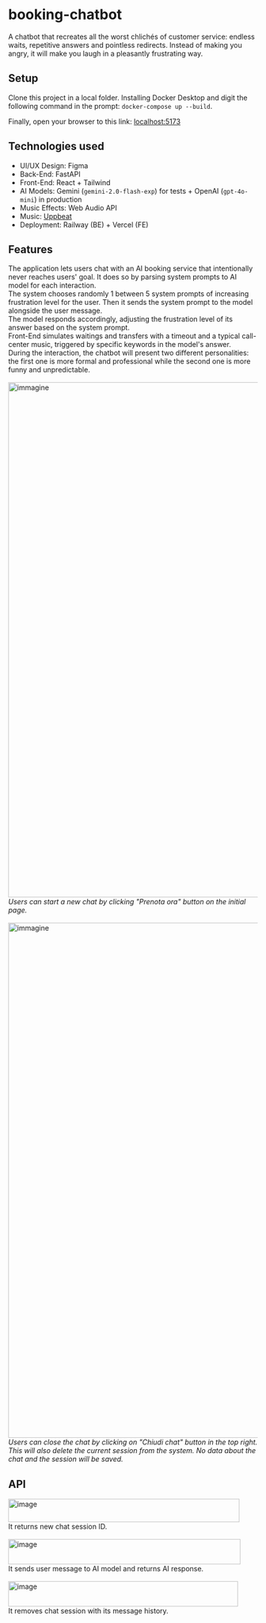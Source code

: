 # booking-chatbot
A chatbot that recreates all the worst chlichés of customer service: endless waits, repetitive answers and pointless redirects. Instead of making you angry, it will make you laugh in a pleasantly frustrating way.

## Setup
Clone this project in a local folder.
Installing Docker Desktop and digit the following command in the prompt:
`docker-compose up --build`.

Finally, open your browser to this link: [localhost:5173](http://localhost:5173/)

## Technologies used
- UI/UX Design: Figma
- Back-End: FastAPI
- Front-End: React + Tailwind
- AI Models: Gemini (`gemini-2.0-flash-exp`) for tests + OpenAI (`gpt-4o-mini`) in production
- Music Effects: Web Audio API
- Music: [Uppbeat](https://uppbeat.io/track/kevin-macleod/long-stroll)
- Deployment: Railway (BE) + Vercel (FE)

## Features
The application lets users chat with an AI booking service that intentionally never reaches users' goal. It does so by parsing system prompts to AI model for each interaction.<br>
The system chooses randomly 1 between 5 system prompts of increasing frustration level for the user. Then it sends the system prompt to the model alongside the user message. <br>
The model responds accordingly, adjusting the frustration level of its answer based on the system prompt.<br>
Front-End simulates waitings and transfers with a timeout and a typical call-center music, triggered by specific keywords in the model's answer.<br>
During the interaction, the chatbot will present two different personalities: the first one is more formal and professional while the second one is more funny and unpredictable.
<br><br>
<img width="1702" height="1038" alt="immagine" src="https://github.com/user-attachments/assets/50e6540e-f254-47a2-b728-2307b2ee686d" />
<br>
*Users can start a new chat by clicking "Prenota ora" button on the initial page.*
<br><br>
<img width="1702" height="1038" alt="immagine" src="https://github.com/user-attachments/assets/aad4363c-bf4a-437f-a7d0-49fbdbd48cb8" />
<br>
*Users can close the chat by clicking on "Chiudi chat" button in the top right. This will also delete the current session from the system. No data about the chat and the session will be saved.*

## API
<img width="467" height="47" alt="image" src="https://github.com/user-attachments/assets/008cad59-e1a2-4805-ac58-8a15a62bcea5" />
<br>It returns new chat session ID.<br><br>
<img width="469" height="51" alt="image" src="https://github.com/user-attachments/assets/add30a65-24f8-4f51-89d2-a61d4697b011" />
<br>It sends user message to AI model and returns AI response.<br><br>
<img width="464" height="51" alt="image" src="https://github.com/user-attachments/assets/9da3c37c-6d2b-4c47-97f3-7be1aaa89857" />
<br>It removes chat session with its message history.






